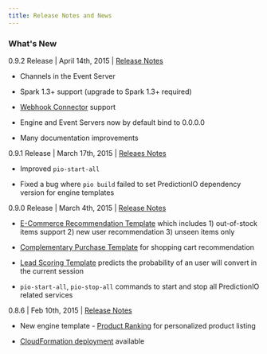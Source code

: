 ```yaml
---
title: Release Notes and News
---
```


### What's New

0.9.2 Release | April 14th, 2015 | [Release Notes](https://predictionio.atlassian.net/jira/secure/ReleaseNote.jspa?projectId=10000&version=13500)

- Channels in the Event Server

- Spark 1.3+ support (upgrade to Spark 1.3+ required)

- [Webhook Connector](http://docs.prediction.io/community/contribute-webhook/) support

- Engine and Event Servers now by default bind to 0.0.0.0

- Many documentation improvements

0.9.1 Release | March 17th, 2015 | [Releaes Notes](https://predictionio.atlassian.net/jira/secure/ReleaseNote.jspa?projectId=10000&version=13401)

- Improved `pio-start-all`

- Fixed a bug where `pio build` failed to set PredictionIO dependency version for engine templates

0.9.0 Release | March 4th, 2015 | [Release Notes](https://predictionio.atlassian.net/jira/secure/ReleaseNote.jspa?projectId=10000&version=13400)

- [E-Commerce Recommendation Template](http://templates.prediction.io/PredictionIO/template-scala-parallel-ecommercerecommendation) which includes 1) out-of-stock items support 2) new user recommendation 3) unseen items only

- [Complementary Purchase Template](http://templates.prediction.io/PredictionIO/template-scala-parallel-complementarypurchase) for shopping cart recommendation

- [Lead Scoring Template](http://templates.prediction.io/PredictionIO/template-scala-parallel-leadscoring) predicts the probability of an user will convert in the current session

- `pio-start-all`, `pio-stop-all` commands to start and stop all PredictionIO related services

0.8.6 | Feb 10th, 2015 | [Release Notes](https://predictionio.atlassian.net/jira/secure/ReleaseNote.jspa?projectId=10000&version=13300)

- New engine template - [Product Ranking](/templates/productranking/quickstart/) for personalized product listing

- [CloudFormation deployment](/system/deploy-cloudformation/) available

